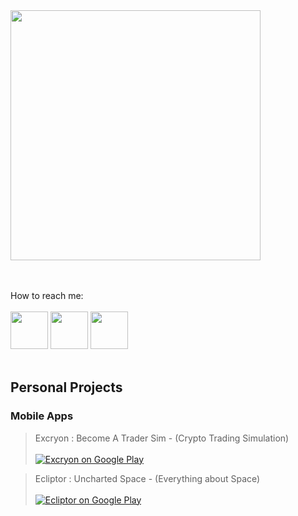 
<img src="https://github.com/user-attachments/assets/1417442a-ca3b-4cda-b1fe-e3682b0b48fd"  width="400">

<br> <br> 
How to reach me:
<br><br> 
<code ><a href="https://www.instagram.com/huseyingur.dev/" target="_blank"><img height="60" src="https://www.vectorlogo.zone/logos/instagram/instagram-icon.svg"></a></code>
<code ><a href="https://tr.linkedin.com/in/huseyingur0001" target="_blank"><img height="60" src="https://cdn.jsdelivr.net/gh/devicons/devicon/icons/linkedin/linkedin-original.svg"></a></code>
<code ><a href="https://x.com/huseyingur_dev" target="_blank"><img height="60" src="https://cdn.jsdelivr.net/gh/devicons/devicon/icons/twitter/twitter-original.svg"></a></code> <br><br>

<h2>Personal Projects</h2>
<h3>Mobile Apps</h3>

> Excryon : Become A Trader Sim  - (Crypto Trading Simulation) <br><br>[![Excryon on Google Play](https://img.shields.io/badge/Play_Store-Excryon-orange?logo=google-play)](https://play.google.com/store/apps/details?id=com.huseyingur.excryon&hl=tr)

> Ecliptor : Uncharted Space - (Everything about Space) <br><br> [![Ecliptor on Google Play](https://img.shields.io/badge/Play_Store-Ecliptor-orange?logo=google-play)](https://play.google.com/store/apps/details?id=com.huseyingur.ecliptor&hl=en)



